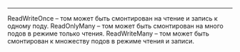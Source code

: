 ------
ReadWriteOnce – том может быть смонтирован на чтение и запись к одному поду.
ReadOnlyMany – том может быть смонтирован на много подов в режиме только чтения.
ReadWriteMany – том может быть смонтирован к множеству подов в режиме чтения и записи.
